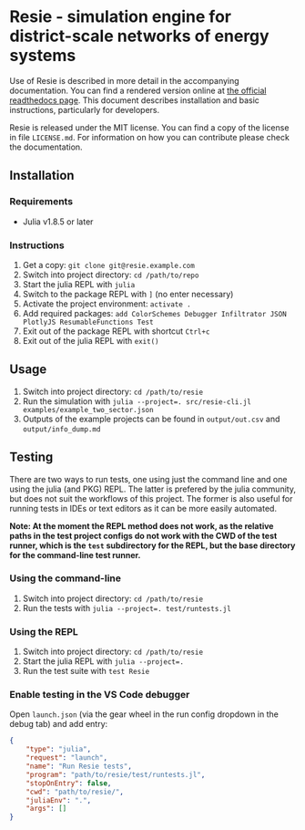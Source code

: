 # Resie - simulation engine for district-scale networks of energy systems

Use of Resie is described in more detail in the accompanying documentation. You can find a rendered version online at [the official readthedocs page](https://quasi-software.readthedocs.io). This document describes installation and basic instructions, particularly for developers.

Resie is released under the MIT license. You can find a copy of the license in file `LICENSE.md`. For information on how you can contribute please check the documentation.

## Installation

### **Requirements**

* Julia v1.8.5 or later

### Instructions

1. Get a copy: `git clone git@resie.example.com`
1. Switch into project directory: `cd /path/to/repo`
1. Start the julia REPL with `julia`
1. Switch to the package REPL with `]` (no enter necessary)
1. Activate the project environment: `activate .`
1. Add required packages: `add ColorSchemes Debugger Infiltrator JSON PlotlyJS ResumableFunctions Test`
1. Exit out of the package REPL with shortcut `Ctrl+c`
1. Exit out of the julia REPL with `exit()`

## Usage

1. Switch into project directory: `cd /path/to/resie`
1. Run the simulation with `julia --project=. src/resie-cli.jl examples/example_two_sector.json`
1. Outputs of the example projects can be found in `output/out.csv` and `output/info_dump.md`

## Testing

There are two ways to run tests, one using just the command line and one using the julia (and PKG) REPL. The latter is prefered by the julia community, but does not suit the workflows of this project. The former is also useful for running tests in IDEs or text editors as it can be more easily automated.

**Note: At the moment the REPL method does not work, as the relative paths in the test project configs do not work with the CWD of the test runner, which is the `test` subdirectory for the REPL, but the base directory for the command-line test runner.**

### Using the command-line

1. Switch into project directory: `cd /path/to/resie`
1. Run the tests with `julia --project=. test/runtests.jl`

### Using the REPL

1. Switch into project directory: `cd /path/to/resie`
1. Start the julia REPL with `julia --project=.`
1. Run the test suite with `test Resie`

### Enable testing in the VS Code debugger

Open `launch.json` (via the gear wheel in the run config dropdown in the debug tab) and add entry:
```json
{
    "type": "julia",
    "request": "launch",
    "name": "Run Resie tests",
    "program": "path/to/resie/test/runtests.jl",
    "stopOnEntry": false,
    "cwd": "path/to/resie/",
    "juliaEnv": ".",
    "args": []
}
```